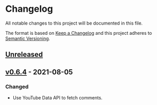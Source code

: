 # Changelog

All notable changes to this project will be documented in this file.

The format is based on [Keep a Changelog](https://keepachangelog.com/en/1.0.0/)
and this project adheres to [Semantic Versioning](https://semver.org/spec/v2.0.0.html).

## [Unreleased]

## [v0.6.4] - 2021-08-05

### Changed

- Use YouTube Data API to fetch comments.

[Unreleased]: https://github.com/Foo-x/youtube-timestamp-comments/compare/v0.6.4...HEAD
[v0.6.4]: https://github.com/Foo-x/youtube-timestamp-comments/releases/tag/v0.6.4
